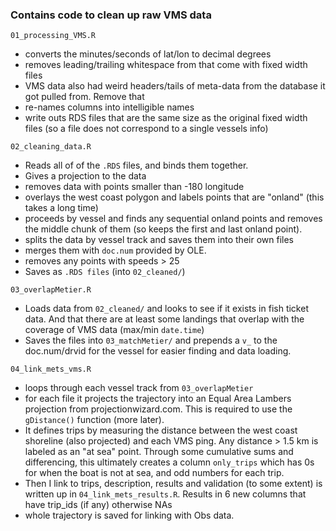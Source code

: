 ### Contains code to clean up raw VMS data

`01_processing_VMS.R`

+ converts the minutes/seconds of lat/lon to decimal degrees
+ removes leading/trailing whitespace from that come with fixed width files
+ VMS data also had weird headers/tails of meta-data from the database it got pulled from. Remove that
+ re-names columns into intelligible names
+ write outs RDS files that are the same size as the original fixed width files (so a file does not correspond to a single vessels info)

`02_cleaning_data.R`

+ Reads all of of the `.RDS` files, and binds them together.
+ Gives a projection to the data
+ removes data with points smaller than -180 longitude
+ overlays the west coast polygon and labels points that are "onland" (this takes a long time)
+ proceeds by vessel and finds any sequential onland points and removes the middle chunk of them (so keeps the first and last onland point).
+ splits the data by vessel track and saves them into their own files
+ merges them with `doc.num` provided by OLE.
+ removes any points with speeds > 25
+ Saves as `.RDS files` (into `02_cleaned/`)

`03_overlapMetier.R`

+ Loads data from `02_cleaned/` and looks to see if it exists in fish ticket data. And that there are at least some landings that overlap with the coverage of VMS data (max/min `date.time`)
+ Saves the files into `03_matchMetier/` and prepends a `v_` to the doc.num/drvid for the vessel for easier finding and data loading.

`04_link_mets_vms.R`

+ loops through each vessel track from `03_overlapMetier`
+ for each file it projects the trajectory into an Equal Area Lambers projection from projectionwizard.com. This is required to use the `gDistance()` function (more later).
+ It defines trips by measuring the distance between the west coast shoreline (also projected) and each VMS ping. Any distance > 1.5 km is labeled as an "at sea" point. Through some cumulative sums and differencing, this ultimately creates a column `only_trips` which has 0s for when the boat is not at sea, and odd numbers for each trip.
+ Then I link to trips, description, results and validation (to some extent) is written up in `04_link_mets_results.R`. Results in 6 new columns that have trip_ids (if any) otherwise NAs
+ whole trajectory is saved for linking with Obs data. 
